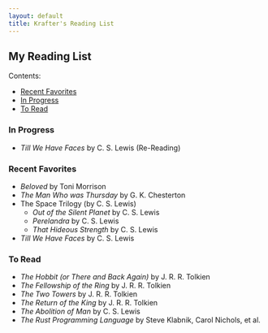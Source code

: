 ```yaml
---
layout: default
title: Krafter's Reading List
---
```


## My Reading List
Contents:
- [Recent Favorites](#recent-favorites)
- [In Progress](#in-progress)
- [To Read](#to-read)

### In Progress
- *Till We Have Faces* by C. S. Lewis (Re-Reading)

### Recent Favorites
- *Beloved* by Toni Morrison
- *The Man Who was Thursday* by G. K. Chesterton
- The Space Trilogy (by C. S. Lewis)
    - *Out of the Silent Planet* by C. S. Lewis
    - *Perelandra* by C. S. Lewis
    - *That Hideous Strength* by C. S. Lewis
- *Till We Have Faces* by C. S. Lewis
<!--
- *The Grapes of Wrath* by John Steinbeck
-->

### To Read
- *The Hobbit (or There and Back Again)* by J. R. R. Tolkien
- *The Fellowship of the Ring*  by J. R. R. Tolkien
- *The Two Towers*  by J. R. R. Tolkien
- *The Return of the King*  by J. R. R. Tolkien
- *The Abolition of Man* by C. S. Lewis
- *The Rust Programming Language* by Steve Klabnik, Carol Nichols, et al.
